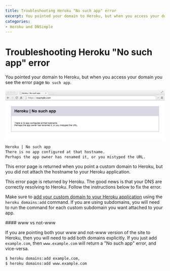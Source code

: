 ```yaml
---
title: Troubleshooting Heroku "No such app" error
excerpt: You pointed your domain to Heroku, but when you access your domain you see the error page No such app.
categories:
- Heroku and DNSimple
---
```


# Troubleshooting Heroku "No such app" error

You pointed your domain to Heroku, but when you access your domain you see the error page `No such app`.

![Heroku No such app error](/files/dnsimple-heroku-nosuchapp.png)

~~~
Heroku | No such app
There is no app configured at that hostname.
Perhaps the app owner has renamed it, or you mistyped the URL.
~~~

This error page is returned when you point a custom domain to Heroku, but you did not attach the hostname to your Heroku application.

<callout>
This error page is returned by Heroku. The good news is that your DNS are correctly resolving to Heroku. Follow the instructions below to fix the error.
</callout>

Make sure to [add your custom domain to your Heroku application](https://devcenter.heroku.com/articles/custom-domains) using the `heroku domains:add` command. If you are using subdomains, you will need to run the command for each custom subdomain you want attached to your app.

<warning>
#### www vs not-www

If you are pointing both your www and not-www version of the site to Heroku, then you will need to add both domains explicitly. If you just add `example.com`, then `www.example.com` will return a "No such app" error, and vice-versa.

```
$ heroku domains:add example.com,
$ heroku domains:add www.example.com
```
</warning>
